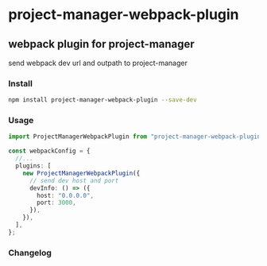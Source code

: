 # project-manager-webpack-plugin

## webpack plugin for project-manager

send webpack dev url and outpath to project-manager

### Install

```bash
npm install project-manager-webpack-plugin --save-dev
```

### Usage

```ts
import ProjectManagerWebpackPlugin from "project-manager-webpack-plugin";

const webpackConfig = {
  //...
  plugins: [
    new ProjectManagerWebpackPlugin({
      // send dev host and port
      devInfo: () => ({
        host: "0.0.0.0",
        port: 3000,
      }),
    }),
  ],
};
```

### Changelog
